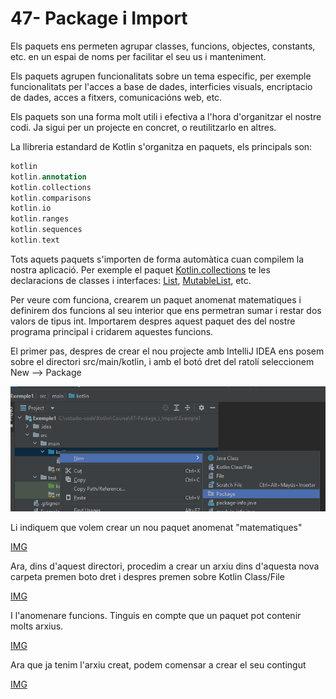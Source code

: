 # 47- Package i Import

Els paquets ens permeten agrupar classes, funcions, objectes, constants, etc. en un espai de noms per facilitar el seu us i manteniment.

Els paquets agrupen funcionalitats sobre un tema especific, per exemple funcionalitats per l'acces a base de dades, interficies visuals, encriptacio de dades, acces a fitxers, comunicacións web, etc.

Els paquets son una forma molt utili i efectiva a l'hora d'organitzar el nostre codi. Ja sigui per un projecte en concret, o reutilitzarlo en altres.

La llibreria estandard de Kotlin s'organitza en paquets, els principals son:

```kotlin
kotlin
kotlin.annotation
kotlin.collections
kotlin.comparisons
kotlin.io
kotlin.ranges
kotlin.sequences
kotlin.text
```

Tots aquets paquets s'importen de forma automàtica cuan compilem la nostra aplicació. Per exemple el paquet [Kotlin.collections](https://kotlinlang.org/api/latest/jvm/stdlib/kotlin.collections/) te les declaracions de classes i interfaces: [List](https://kotlinlang.org/api/latest/jvm/stdlib/kotlin.collections/-list.html), [MutableList](https://kotlinlang.org/api/latest/jvm/stdlib/kotlin.collections/-mutable-list.html), etc.

Per veure com funciona, crearem un paquet anomenat matematiques i definirem dos funcions al seu interior que ens permetran sumar i restar dos valors de tipus int. Importarem despres aquest paquet des del nostre programa principal i cridarem aquestes funcions.

El primer pas, despres de crear el nou projecte amb IntelliJ IDEA ens posem sobre el directori src/main/kotlin, i amb el botó dret del ratolí seleccionem New --> Package

![IMG](https://github.com/marcmoiagese/curskotlin/blob/master/47-Package_i_Import/img/1.jpg)

Li indiquem que volem crear un nou paquet anomenat "matematiques"

[IMG](https://github.com/marcmoiagese/curskotlin/blob/master/47-Package_i_Import/img/2.jpg)

Ara, dins d'aquest directori, procedim a crear un arxiu dins d'aquesta nova carpeta premen boto dret i despres premen sobre Kotlin Class/File

[IMG](https://github.com/marcmoiagese/curskotlin/blob/master/47-Package_i_Import/img/3.jpg)

I l'anomenare funcions. Tinguis en compte que un paquet pot contenir molts arxius.

[IMG](https://github.com/marcmoiagese/curskotlin/blob/master/47-Package_i_Import/img/4.jpg)

Ara que ja tenim l'arxiu creat, podem comensar a crear el seu contingut

[IMG](https://github.com/marcmoiagese/curskotlin/blob/master/47-Package_i_Import/img/5.jpg)


